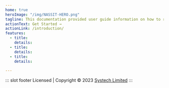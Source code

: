 ```yaml
---
home: true
heroImage: "/img/NASSIT-HERO.png"
tagline: This documentation provided user guide information on how to run various end-to-end processes in FundMaster Xe Ver 2.0 for NASSIT pension administration.
actionText: Get Started →
actionLink: /introduction/
features:
  - title: 
    details: 
  - title: 
    details: 
  - title: 
    details:
        
---
```

 ::: slot footer
 Licensed | Copyright © 2023 [Systech Limited](https://systechafrica.com/)
:::